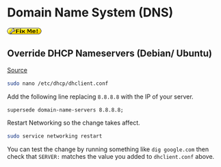 # Domain Name System \(DNS\)

![FIXME](../../.gitbook/assets/fixme.gif)

## Override DHCP Nameservers \(Debian/ Ubuntu\)

[Source](http://unix.stackexchange.com/a/154538)

```bash
sudo nano /etc/dhcp/dhclient.conf
```

Add the following line replacing `8.8.8.8` with the IP of your server.

```text
supersede domain-name-servers 8.8.8.8;
```

Restart Networking so the change takes affect.

```bash
sudo service networking restart
```

You can test the change by running something like `dig google.com` then check that `SERVER:` matches the value you added to `dhclient.conf` above.
